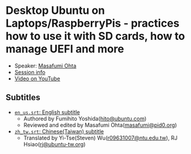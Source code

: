 # Desktop Ubuntu on Laptops/RaspberryPis - practices how to use it with SD cards, how to manage UEFI and more

- Speaker: [Masafumi Ohta](masafumi@pid0.org)
- [Session info](https://2021.ubucon.asia/sessions/desktop_ubuntu_on_laptopsraspberrypis___practices_how_to_use_it_with_sd_cards_how_to_manage_uefi_and_more/)
- [Video on YouTube](https://www.youtube.com/watch?v=fHGykU9d8qA)

## Subtitles

- [`en_us.srt`: English subtitle](en_us.srt)
    - Authored by Fumihito Yoshida(hito@ubuntu.com)
    - Reviewed and edited by Masafumi Ohta(masafumi@pid0.org)
- [`zh_tw.srt`: Chinese(Taiwan) subtitle](zh_tw.srt)
    - Translated by Yi-Tse(Steven) Wu(r09631007@ntu.edu.tw),  RJ Hsiao(rj@ubuntu-tw.org)
